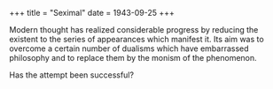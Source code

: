 +++
title = "Seximal"
date = 1943-09-25
+++

Modern thought has realized considerable progress by reducing the existent to the series of appearances which manifest it. Its aim was to overcome a certain number of dualisms which have embarrassed philosophy and to replace them by the monism of the phenomenon.

Has the attempt been successful?
